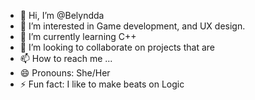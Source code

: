- 👋 Hi, I’m @Belyndda
- 👀 I’m interested in Game development, and UX design.
- 🌱 I’m currently learning C++
- 💞️ I’m looking to collaborate on projects that are 
- 📫 How to reach me ...
- 😄 Pronouns: She/Her
- ⚡ Fun fact: I like to make beats on Logic 

<!---
Belyndda/Belyndda is a ✨ special ✨ repository because its `README.md` (this file) appears on your GitHub profile.
You can click the Preview link to take a look at your changes.
--->
